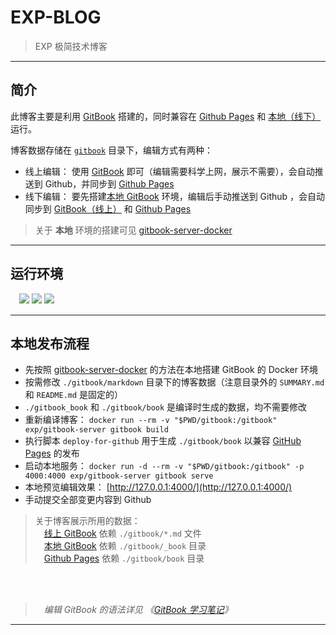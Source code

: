 # EXP-BLOG

> EXP 极简技术博客

------

## 简介

此博客主要是利用 [GitBook](https://docs.gitbook.com/) 搭建的，同时兼容在 [Github Pages](https://lyy289065406.github.io/exp-blog/index.html) 和 [本地（线下）](http://127.0.0.1:4000/) 运行。

博客数据存储在 [`gitbook`](https://github.com/lyy289065406/exp-blog/tree/master/gitbook) 目录下，编辑方式有两种：

- 线上编辑： 使用 [GitBook](http://app.gitbook.com/) 即可（编辑需要科学上网，展示不需要），会自动推送到 Github，并同步到 [Github Pages](https://lyy289065406.github.io/exp-blog/index.html) 
- 线下编辑： 要先搭建[本地 GitBook](http://127.0.0.1:4000/) 环境，编辑后手动推送到 Github ，会自动同步到 [GitBook（线上）](https://exp-blog.gitbook.io/articles/) 和  [Github Pages](https://lyy289065406.github.io/exp-blog/index.html)

> 关于 **本地** 环境的搭建可见 [gitbook-server-docker](https://github.com/lyy289065406/gitbook-server-docker)

------
## 运行环境

　![](https://img.shields.io/badge/Platform-Windows%2010%20x64-brightgreen.svg) ![](https://img.shields.io/badge/Platform-Linux%20x64-brightgreen.svg) ![](https://img.shields.io/badge/Platform-Mac%20x64-brightgreen.svg) 

------

## 本地发布流程

- 先按照 [gitbook-server-docker](https://github.com/lyy289065406/gitbook-server-docker) 的方法在本地搭建 GitBook 的 Docker 环境
- 按需修改 `./gitbook/markdown` 目录下的博客数据（注意目录外的 `SUMMARY.md` 和 `README.md` 是固定的）
- `./gitbook_book` 和 `./gitbook/book` 是编译时生成的数据，均不需要修改
- 重新编译博客： `docker run --rm -v "$PWD/gitbook:/gitbook" exp/gitbook-server gitbook build`
- 执行脚本 `deploy-for-github` 用于生成 `./gitbook/book` 以兼容 [GitHub Pages](https://lyy289065406.github.io/exp-blog/index.html) 的发布
- 启动本地服务： `docker run -d --rm -v "$PWD/gitbook:/gitbook" -p 4000:4000 exp/gitbook-server gitbook serve`
- 本地预览编辑效果： [http://127.0.0.1:4000/](http://127.0.0.1:4000/)
- 手动提交全部变更内容到 Github


> 关于博客展示所用的数据：
<br/>　[线上 GitBook](https://exp-blog.gitbook.io/articles/) 依赖 `./gitbook/*.md` 文件
<br/>　[本地 GitBook](http://127.0.0.1:4000/) 依赖 `./gitbook/_book` 目录
<br/>　[Github Pages](https://lyy289065406.github.io/exp-blog/index.html) 依赖 `./gitbook/book` 目录

<br/>
<br/>

>　*编辑 GitBook 的语法详见 《[GitBook 学习笔记](https://yangjh.oschina.io/gitbook/)》*

------
